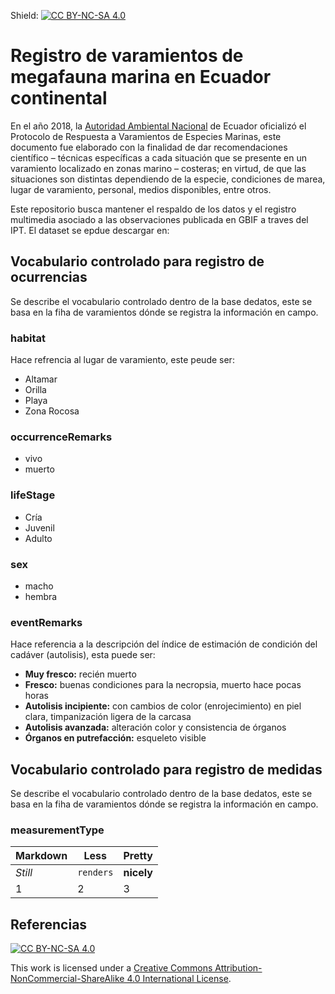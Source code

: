 Shield: [![CC BY-NC-SA 4.0][cc-by-nc-sa-shield]][cc-by-nc-sa]

# Registro de varamientos de megafauna marina en Ecuador continental

En el año 2018, la [Autoridad Ambiental Nacional](https://www.ambiente.gob.ec) de Ecuador oficializó el Protocolo de  Respuesta  a Varamientos de  Especies  Marinas,  este documento fue elaborado con la finalidad de dar recomendaciones científico – técnicas específicas a cada situación que se presente en un varamiento localizado en zonas marino – costeras; en virtud, de que las situaciones son distintas dependiendo de la especie, condiciones de marea,  lugar  de  varamiento,  personal, medios  disponibles,  entre  otros. 

Este repositorio busca mantener el respaldo de los datos y el registro multimedia asociado a las observaciones publicada en GBIF a traves del IPT. El dataset se epdue descargar en:


## Vocabulario controlado para registro de ocurrencias

Se describe el vocabulario controlado dentro de la base dedatos, este se basa en la fiha de varamientos dónde se registra la información en campo.

### habitat

Hace refrencia al lugar de varamiento, este peude ser:
- Altamar
- Orilla
- Playa
- Zona Rocosa

### occurrenceRemarks
- vivo
- muerto

### lifeStage
- Cría
- Juvenil
- Adulto

### sex
- macho
- hembra

### eventRemarks
Hace referencia a la descripción del índice de estimación de condición del cadáver (autolisis), esta puede ser:

- **Muy fresco:** recién muerto
- **Fresco:** buenas condiciones para la necropsia, muerto hace pocas horas
- **Autolisis incipiente:** con cambios de color (enrojecimiento) en piel clara, timpanización ligera de la carcasa
- **Autolisis avanzada:** alteración color y consistencia de órganos
- **Órganos en putrefacción:** esqueleto visible

## Vocabulario controlado para registro de medidas

Se describe el vocabulario controlado dentro de la base dedatos, este se basa en la fiha de varamientos dónde se registra la información en campo.

### measurementType



Markdown | Less | Pretty
--- | --- | ---
*Still* | `renders` | **nicely**
1 | 2 | 3

## Referencias

[![CC BY-NC-SA 4.0][cc-by-nc-sa-image]][cc-by-nc-sa]

[cc-by-nc-sa]: http://creativecommons.org/licenses/by-nc-sa/4.0/
[cc-by-nc-sa-image]: https://licensebuttons.net/l/by-nc-sa/4.0/88x31.png
[cc-by-nc-sa-shield]: https://img.shields.io/badge/License-CC%20BY--NC--SA%204.0-lightgrey.svg

This work is licensed under a [Creative Commons Attribution-NonCommercial-ShareAlike 4.0 International License][cc-by-nc-sa].

